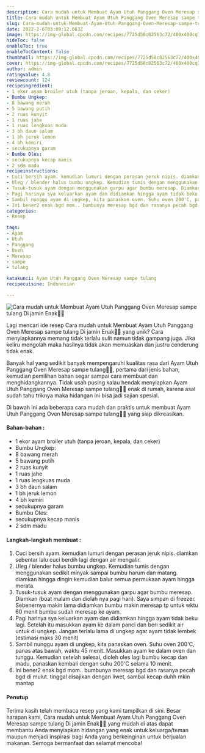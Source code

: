 ```yaml
---
description: Cara mudah untuk Membuat Ayam Utuh Panggang Oven Meresap sampe tulang Di jamin Enak"
title: Cara mudah untuk Membuat Ayam Utuh Panggang Oven Meresap sampe tulang Di jamin Enak
slug: Cara-mudah-untuk-Membuat-Ayam-Utuh-Panggang-Oven-Meresap-sampe-tulang-Di-jamin-Enak
date: 2022-2-6T03:09:12.063Z
image: https://img-global.cpcdn.com/recipes/7725d58c02563c72/400x400cq70/photo.jpg
hideToc: false
enableToc: true
enableTocContent: false
thumbnail: https://img-global.cpcdn.com/recipes/7725d58c02563c72/400x400cq70/photo.jpg
cover: https://img-global.cpcdn.com/recipes/7725d58c02563c72/400x400cq70/photo.jpg
author: admin
ratingvalue: 4.8
reviewcount: 124
recipeingredient:
- 1 ekor ayam broiler utuh (tanpa jeroan, kepala, dan ceker)
- Bumbu Ungkep:
- 8 bawang merah
- 5 bawang putih
- 2 ruas kunyit
- 1 ruas jahe
- 1 ruas lengkuas muda
- 3 bh daun salam
- 1 bh jeruk lemon
- 4 bh kemiri
- secukupnya garam
- Bumbu Oles:
- secukupnya kecap manis
- 2 sdm madu
recipeinstructions:
- Cuci bersih ayam. kemudian lumuri dengan perasan jeruk nipis. diamkan sebentar lalu cuci berdih lagi dengan air mengalir.
- Uleg / blender halus bumbu ungkep. Kemudian tumis dengan menggunakan sedikit minyak sampai bumbu harum dan matang. diamkan hingga dingin kemudian balur semua permukaan ayam hingga merata.
- Tusuk-tusuk ayam dengan menggunakan garpu agar bumbu meresap. Diamkan (buat malam dan diolah nya pagi hari). Saya simpan di freezer. Sebenernya makin lama didiamkan bumbu makin meresap tp untuk wktu 60 menit bumbu sudah meresap ke ayam.
- Pagi harinya sya keluarkan ayam dan didiamkan hingga ayam tidak beku lagi. Setelah itu masukkan ayam ke dalam panci dan beri sedikit air untuk di ungkep. Jangan terlalu lama di ungkep agar ayam tidak lembek (estimasi maks 30 menit)
- Sambil nunggu ayam di ungkep, kita panaskan oven. Suhu oven 200'C, panas atas bawah, waktu 45 menit. Masukkan ayam ke dalam oven dan tunggu. Kemudian setelah selesai, dioleh oles lagi bumbu kecap dan madu, panaskan kembali dengan suhu 200'C selama 10 menit.
- Ini bener2 enak bgd mom.. bumbunya meresap bgd dan rasanya pecah bgd di mulut. tinggal disajikan dengan liwet, sambal kecap duhh mkin mantap
categories:
- Resep

tags:
- Ayam
- Utuh
- Panggang
- Oven
- Meresap
- sampe
- tulang

katakunci: Ayam Utuh Panggang Oven Meresap sampe tulang
recipecuisine: Indonesian

---
```


![Cara mudah untuk Membuat Ayam Utuh Panggang Oven Meresap sampe tulang Di jamin Enak👩‍🍳](https://img-global.cpcdn.com/recipes/7725d58c02563c72/400x400cq70/photo.jpg)

Lagi mencari ide resep Cara mudah untuk Membuat Ayam Utuh Panggang Oven Meresap sampe tulang Di jamin Enak👩‍🍳 yang unik? Cara menyiapkannya memang tidak terlalu sulit namun tidak gampang juga. Jika keliru mengolah maka hasilnya tidak akan memuaskan dan justru cenderung tidak enak.

Banyak hal yang sedikit banyak mempengaruhi kualitas rasa dari Ayam Utuh Panggang Oven Meresap sampe tulang👩‍🍳, pertama dari jenis bahan, kemudian pemilihan bahan segar sampai cara membuat dan menghidangkannya. Tidak usah pusing kalau hendak menyiapkan Ayam Utuh Panggang Oven Meresap sampe tulang👩‍🍳 enak di rumah, karena asal sudah tahu triknya maka hidangan ini bisa jadi sajian spesial.

Di bawah ini ada beberapa cara mudah dan praktis untuk membuat Ayam Utuh Panggang Oven Meresap sampe tulang👩‍🍳 yang siap dikreasikan.

<!--inarticleads1-->

#### Bahan-bahan :

- 1 ekor ayam broiler utuh (tanpa jeroan, kepala, dan ceker)
- Bumbu Ungkep:
- 8 bawang merah
- 5 bawang putih
- 2 ruas kunyit
- 1 ruas jahe
- 1 ruas lengkuas muda
- 3 bh daun salam
- 1 bh jeruk lemon
- 4 bh kemiri
- secukupnya garam
- Bumbu Oles:
- secukupnya kecap manis
- 2 sdm madu

<!--inarticleads2-->

#### Langkah-langkah membuat :

1. Cuci bersih ayam. kemudian lumuri dengan perasan jeruk nipis. diamkan sebentar lalu cuci berdih lagi dengan air mengalir.
1. Uleg / blender halus bumbu ungkep. Kemudian tumis dengan menggunakan sedikit minyak sampai bumbu harum dan matang. diamkan hingga dingin kemudian balur semua permukaan ayam hingga merata.
1. Tusuk-tusuk ayam dengan menggunakan garpu agar bumbu meresap. Diamkan (buat malam dan diolah nya pagi hari). Saya simpan di freezer. Sebenernya makin lama didiamkan bumbu makin meresap tp untuk wktu 60 menit bumbu sudah meresap ke ayam.
1. Pagi harinya sya keluarkan ayam dan didiamkan hingga ayam tidak beku lagi. Setelah itu masukkan ayam ke dalam panci dan beri sedikit air untuk di ungkep. Jangan terlalu lama di ungkep agar ayam tidak lembek (estimasi maks 30 menit)
1. Sambil nunggu ayam di ungkep, kita panaskan oven. Suhu oven 200'C, panas atas bawah, waktu 45 menit. Masukkan ayam ke dalam oven dan tunggu. Kemudian setelah selesai, dioleh oles lagi bumbu kecap dan madu, panaskan kembali dengan suhu 200'C selama 10 menit.
1. Ini bener2 enak bgd mom.. bumbunya meresap bgd dan rasanya pecah bgd di mulut. tinggal disajikan dengan liwet, sambal kecap duhh mkin mantap

#### Penutup

Terima kasih telah membaca resep yang kami tampilkan di sini. Besar harapan kami, Cara mudah untuk Membuat Ayam Utuh Panggang Oven Meresap sampe tulang Di jamin Enak👩‍🍳 yang mudah di atas dapat membantu Anda menyiapkan hidangan yang enak untuk keluarga/teman maupun menjadi inspirasi bagi Anda yang berkeinginan untuk berjualan makanan. Semoga bermanfaat dan selamat mencoba!
